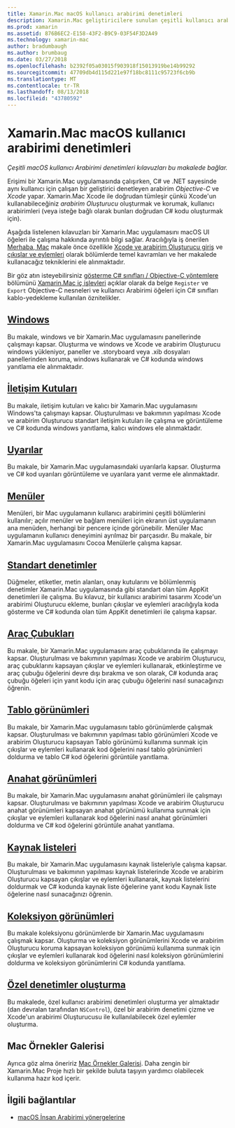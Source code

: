 ```yaml
---
title: Xamarin.Mac macOS kullanıcı arabirimi denetimleri
description: Xamarin.Mac geliştiricilere sunulan çeşitli kullanıcı arabirimi denetimleri kılavuzları bu belge bağlar. Bağlantılı içeriği bir windows iletişim kutuları, uyarılar, menüler, araç çubukları, tablo görünümleri, anahat görünümleri ve daha fazla inceler.
ms.prod: xamarin
ms.assetid: 876B6EC2-E158-43F2-B9C9-03F54F3D2A49
ms.technology: xamarin-mac
author: bradumbaugh
ms.author: brumbaug
ms.date: 03/27/2018
ms.openlocfilehash: b2392f05a03015f903918f15013919be14b99292
ms.sourcegitcommit: 47709db4d115d221e97f18bc8111c95723f6cb9b
ms.translationtype: MT
ms.contentlocale: tr-TR
ms.lasthandoff: 08/13/2018
ms.locfileid: "43780592"
---
```

# <a name="macos-user-interface-controls-in-xamarinmac"></a>Xamarin.Mac macOS kullanıcı arabirimi denetimleri

_Çeşitli macOS kullanıcı Arabirimi denetimleri kılavuzları bu makalede bağlar._

Erişimi bir Xamarin.Mac uygulamasında çalışırken, C# ve .NET sayesinde aynı kullanıcı için çalışan bir geliştirici denetleyen arabirim *Objective-C* ve *Xcode* yapar. Xamarin.Mac Xcode ile doğrudan tümleşir çünkü Xcode'un kullanabileceğiniz _arabirim Oluşturucu_ oluşturmak ve korumak, kullanıcı arabirimleri (veya isteğe bağlı olarak bunları doğrudan C# kodu oluşturmak için).

Aşağıda listelenen kılavuzları bir Xamarin.Mac uygulamasını macOS UI öğeleri ile çalışma hakkında ayrıntılı bilgi sağlar. Aracılığıyla iş önerilen [Merhaba, Mac](~/mac/get-started/hello-mac.md) makale önce özellikle [Xcode ve arabirim Oluşturucu giriş](~/mac/get-started/hello-mac.md#introduction-to-xcode-and-interface-builder) ve [çıkışlar ve eylemleri](~/mac/get-started/hello-mac.md#outlets-and-actions) olarak bölümlerde temel kavramları ve her makalede kullanacağız tekniklerini ele alınmaktadır.

Bir göz atın isteyebilirsiniz [gösterme C# sınıfları / Objective-C yöntemlere](~/mac/internals/how-it-works.md#exposing-c-classes--methods-to-objective-c) bölümünü [Xamarin.Mac iç işlevleri](~/mac/internals/how-it-works.md) açıklar olarak da belge `Register` ve `Export` Objective-C nesneleri ve kullanıcı Arabirimi öğeleri için C# sınıfları kablo-yedekleme kullanılan öznitelikler.

## <a name="windowsmacuser-interfacewindowmd"></a>[Windows](~/mac/user-interface/window.md)

Bu makale, windows ve bir Xamarin.Mac uygulamasını panellerinde çalışmayı kapsar. Oluşturma ve windows ve Xcode ve arabirim Oluşturucu windows yükleniyor, paneller ve .storyboard veya .xib dosyaları panellerinden koruma, windows kullanarak ve C# kodunda windows yanıtlama ele alınmaktadır.

## <a name="dialogsmacuser-interfacedialogmd"></a>[İletişim Kutuları](~/mac/user-interface/dialog.md)

Bu makale, iletişim kutuları ve kalıcı bir Xamarin.Mac uygulamasını Windows'ta çalışmayı kapsar. Oluşturulması ve bakımının yapılması Xcode ve arabirim Oluşturucu standart iletişim kutuları ile çalışma ve görüntüleme ve C# kodunda windows yanıtlama, kalıcı windows ele alınmaktadır.

## <a name="alertsmacuser-interfacealertmd"></a>[Uyarılar](~/mac/user-interface/alert.md)

Bu makale, bir Xamarin.Mac uygulamasındaki uyarılarla kapsar. Oluşturma ve C# kod uyarıları görüntüleme ve uyarılara yanıt verme ele alınmaktadır.

## <a name="menusmacuser-interfacemenumd"></a>[Menüler](~/mac/user-interface/menu.md)

Menüleri, bir Mac uygulamanın kullanıcı arabirimini çeşitli bölümlerini kullanılır; açılır menüler ve bağlam menüleri için ekranın üst uygulamanın ana menüden, herhangi bir pencere içinde görünebilir. Menüler Mac uygulamanın kullanıcı deneyimini ayrılmaz bir parçasıdır. Bu makale, bir Xamarin.Mac uygulamasını Cocoa Menülerle çalışma kapsar.

## <a name="standard-controlsmacuser-interfacestandard-controlsmd"></a>[Standart denetimler](~/mac/user-interface/standard-controls.md)

Düğmeler, etiketler, metin alanları, onay kutularını ve bölümlenmiş denetimler Xamarin.Mac uygulamasında gibi standart olan tüm AppKit denetimleri ile çalışma. Bu kılavuz, bir kullanıcı arabirimi tasarımı Xcode'un arabirimi Oluşturucu ekleme, bunları çıkışlar ve eylemleri aracılığıyla koda gösterme ve C# kodunda olan tüm AppKit denetimleri ile çalışma kapsar.

## <a name="toolbarsmacuser-interfacetoolbarmd"></a>[Araç Çubukları](~/mac/user-interface/toolbar.md)

Bu makale, bir Xamarin.Mac uygulamasını araç çubuklarında ile çalışmayı kapsar. Oluşturulması ve bakımının yapılması Xcode ve arabirim Oluşturucu, araç çubuklarını kapsayan çıkışlar ve eylemleri kullanarak, etkinleştirme ve araç çubuğu öğelerini devre dışı bırakma ve son olarak, C# kodunda araç çubuğu öğeleri için yanıt kodu için araç çubuğu öğelerini nasıl sunacağınızı öğrenin.

## <a name="table-viewsmacuser-interfacetable-viewmd"></a>[Tablo görünümleri](~/mac/user-interface/table-view.md)

Bu makale, bir Xamarin.Mac uygulamasını tablo görünümlerde çalışmak kapsar. Oluşturulması ve bakımının yapılması tablo görünümleri Xcode ve arabirim Oluşturucu kapsayan Tablo görünümü kullanıma sunmak için çıkışlar ve eylemleri kullanarak kod öğelerini nasıl tablo görünümleri doldurma ve tablo C# kod öğelerini görüntüle yanıtlama.

## <a name="outline-viewsmacuser-interfaceoutline-viewmd"></a>[Anahat görünümleri](~/mac/user-interface/outline-view.md)

Bu makale, bir Xamarin.Mac uygulamasını anahat görünümleri ile çalışmayı kapsar. Oluşturulması ve bakımının yapılması Xcode ve arabirim Oluşturucu anahat görünümleri kapsayan anahat görünümü kullanıma sunmak için çıkışlar ve eylemleri kullanarak kod öğelerini nasıl anahat görünümleri doldurma ve C# kod öğelerini görüntüle anahat yanıtlama.

## <a name="source-listsmacuser-interfacesource-listmd"></a>[Kaynak listeleri](~/mac/user-interface/source-list.md)

Bu makale, bir Xamarin.Mac uygulamasını kaynak listeleriyle çalışma kapsar. Oluşturulması ve bakımının yapılması kaynak listelerinde Xcode ve arabirim Oluşturucu kapsayan çıkışlar ve eylemleri kullanarak, kaynak listelerini doldurmak ve C# kodunda kaynak liste öğelerine yanıt kodu Kaynak liste öğelerine nasıl sunacağınızı öğrenin.

## <a name="collection-viewsmacuser-interfacecollection-viewmd"></a>[Koleksiyon görünümleri](~/mac/user-interface/collection-view.md)

Bu makale koleksiyonu görünümlerde bir Xamarin.Mac uygulamasını çalışmak kapsar. Oluşturma ve koleksiyon görünümlerini Xcode ve arabirim Oluşturucu koruma kapsayan koleksiyon görünümü kullanıma sunmak için çıkışlar ve eylemleri kullanarak kod öğelerini nasıl koleksiyon görünümlerini doldurma ve koleksiyon görünümlerini C# kodunda yanıtlama.

## <a name="creating-custom-controlsmacuser-interfacecustom-controlsmd"></a>[Özel denetimler oluşturma](~/mac/user-interface/custom-controls.md)

Bu makalede, özel kullanıcı arabirimi denetimleri oluşturma yer almaktadır (dan devralan tarafından `NSControl`), özel bir arabirim denetimi çizme ve Xcode'un arabirimi Oluşturucusu ile kullanılabilecek özel eylemler oluşturma.

## <a name="mac-samples-gallery"></a>Mac Örnekler Galerisi

Ayrıca göz alma öneririz [Mac Örnekler Galerisi](https://developer.xamarin.com/samples/mac/all/). Daha zengin bir Xamarin.Mac Proje hızlı bir şekilde buluta taşıyın yardımcı olabilecek kullanıma hazır kod içerir.

## <a name="related-links"></a>İlgili bağlantılar

- [macOS İnsan Arabirimi yönergelerine](https://developer.apple.com/macos/human-interface-guidelines/overview/themes/)
